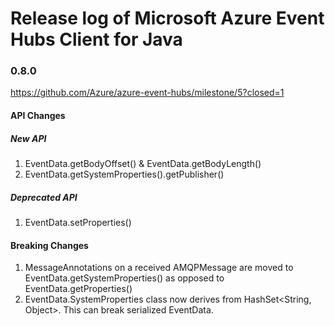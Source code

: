 # Release log of Microsoft Azure Event Hubs Client for Java

### 0.8.0

https://github.com/Azure/azure-event-hubs/milestone/5?closed=1

#### API Changes

##### New API
1. EventData.getBodyOffset() & EventData.getBodyLength()
2. EventData.getSystemProperties().getPublisher()

##### Deprecated API
1. EventData.setProperties()

#### Breaking Changes
1. MessageAnnotations on a received AMQPMessage are moved to EventData.getSystemProperties() as opposed to EventData.getProperties()
2. EventData.SystemProperties class now derives from HashSet<String, Object>. This can break serialized EventData.